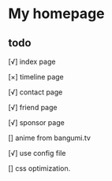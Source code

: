 # My homepage

## todo

[√] index page

[×] timeline page

[√] contact page

[√] friend page

[√] sponsor page

[] anime from bangumi.tv

[√] use config file

[] css optimization.